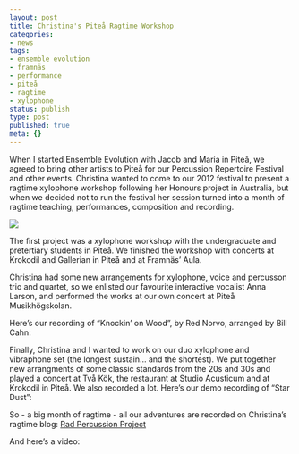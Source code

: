 ```yaml
---
layout: post
title: Christina's Piteå Ragtime Workshop
categories:
- news
tags:
- ensemble evolution
- framnäs
- performance
- piteå
- ragtime
- xylophone
status: publish
type: post
published: true
meta: {}
---
```


When I started 
Ensemble Evolution with Jacob and Maria in Piteå, we agreed to bring other artists to Piteå for our Percussion Repertoire Festival and other events. Christina wanted to come to our 2012 festival to present a ragtime xylophone workshop following her Honours project in Australia, but when we decided not to run the festival her session turned into a month of ragtime teaching, performances, composition and recording.


![](/squarespace_images/static_500baf96c4aa540325612fa5_500bb0b2e4b042ea6e35b13f_500bb0b2e4b042ea6e35b34c_1339011390064_1000w_)


The first project was a xylophone workshop with the undergraduate and pretertiary students in Piteå. We finished the workshop with concerts at Krokodil and Gallerian in Piteå and at Framnäs’ Aula.


Christina had some new arrangements for xylophone, voice and percusson trio and quartet, so we enlisted our favourite interactive vocalist Anna Larson, and performed the works at our own concert at Piteå Musikhögskolan.


Here’s our recording of “Knockin’ on Wood”, by Red Norvo, arranged by Bill Cahn:





Finally, Christina and I wanted to work on our duo xylophone and vibraphone set (the longest sustain… and the shortest). We put together new arrangments of some classic standards from the 20s and 30s and played a concert at Två Kök, the restaurant at Studio Acusticum and at Krokodil in Piteå. We also recorded a lot. Here’s our demo recording of “Star Dust”:





So - a big month of ragtime - all our adventures are recorded on Christina’s ragtime blog: 
[Rad Percussion Project](http://radpercussionproject.blogspot.com)


And here’s a video:
